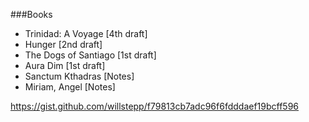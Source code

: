 ###Books

* Trinidad: A Voyage [4th draft]
* Hunger [2nd draft]
* The Dogs of Santiago [1st draft]
* Aura Dim [1st draft]
* Sanctum Kthadras [Notes]
* Miriam, Angel [Notes]

https://gist.github.com/willstepp/f79813cb7adc96f6fdddaef19bcff596